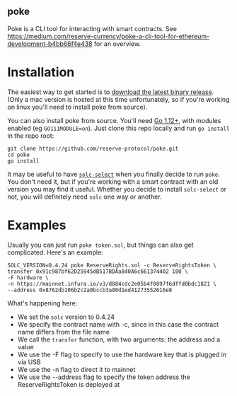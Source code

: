 poke
---

Poke is a CLI tool for interacting with smart contracts. See https://medium.com/reserve-currency/poke-a-cli-tool-for-ethereum-development-b4bb66f4e438 for an overview. 

# Installation

The easiest way to get started is to [download the latest binary release](https://dl.equinox.io/reserve-protocol/poke/stable). (Only a mac version is hosted at this time unfortunately, so if you're working on linux you'll need to install poke from source). 

You can also install poke from source. You'll need [Go 1.12+](https://golang.org/dl/), with modules enabled (eg `GO111MODULE=on`). Just clone this repo locally and run `go install` in the repo root:

    git clone https://github.com/reserve-protocol/poke.git
    cd poke
    go install

It may be useful to have [`solc-select`](https://github.com/crytic/solc-select) when you finally decide to run `poke`. You don't need it, but if you're working with a smart contract with an old version you may find it useful. Whether you decide to install `solc-select` or not, you will definitely need `solc` one way or another. 

# Examples

Usually you can just run `poke token.sol`, but things can also get complicated. Here's an example:

    SOLC_VERSION=0.4.24 poke ReserveRights.sol -c ReserveRightsToken \
    transfer 0x91c987bf62D25945dB517BDAa840A6c661374402 100 \
    -F hardware \
    -n https://mainnet.infura.io/v3/d884cdc2e05b4f0897f6dffd0bdc1821 \
    --address 0x8762db106b2c2a0bccb3a80d1ed41273552616e8

What's happening here:
- We set the `solc` version to 0.4.24
- We specify the contract name with -c, since in this case the contract name differs from the file name
- We call the `transfer` function, with two arguments: the address and a value
- We use the -F flag to specify to use the hardware key that is plugged in via USB
- We use the -n flag to direct it to mainnet
- We use the --address flag to specify the token address the ReserveRightsToken is deployed at
